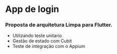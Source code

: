 # App de login

### Proposta de arquitetura Limpa para Flutter.
* Utilizando teste unitario
* Gestão de estado com Cubit
* Teste de integração com o Appium


